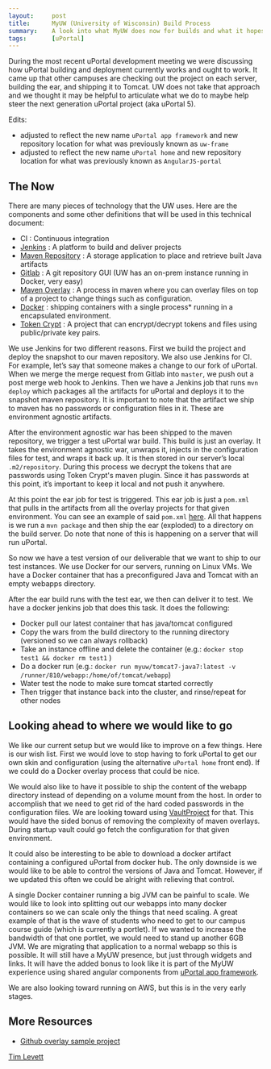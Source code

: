 ```yaml
---
layout:     post
title:      MyUW (University of Wisconsin) Build Process
summary:    A look into what MyUW does now for builds and what it hopes that the future looks like.
tags:       [uPortal]
---
```


During the most recent uPortal development meeting we were discussing how uPortal building and deployment currently works and ought to work. It came up that other campuses are checking out the project on each server, building the ear, and shipping it to Tomcat. UW does not take that approach and we thought it may be helpful to articulate what we do to maybe help steer the next generation uPortal project (aka uPortal 5).

Edits: 
+ adjusted to reflect the new name `uPortal app framework` and new repository location for what was previously known as `uw-frame`
+ adjusted to reflect the new name `uPortal home` and new repository location for what was previously known as `AngularJS-portal`

## The Now

There are many pieces of technology that the UW uses. Here are the components and some other definitions that will be used in this technical document:

+ CI : Continuous integration
+ [Jenkins](https://jenkins.io/) : A platform to build and deliver projects
+ [Maven Repository](https://www.jfrog.com/artifactory/) : A storage application to place and retrieve built Java artifacts
+ [Gitlab](https://about.gitlab.com/) : A git repository GUI (UW has an on-prem instance running in Docker, very easy)
+ [Maven Overlay](http://maven.apache.org/plugins/maven-war-plugin/overlays.html) : A process in maven where you can overlay files on top of a project to change things such as configuration.
+ [Docker](https://www.docker.com/) : shipping containers with a single process* running in a encapsulated environment.
+ [Token Crypt](https://github.com/UW-Madison-DoIT/token-crypt) : A project that can encrypt/decrypt tokens and files using public/private key pairs.

We use Jenkins for two different reasons. First we build the project and deploy the snapshot to our maven repository. We also use Jenkins for CI. For example, let’s say that someone makes a change to our fork of uPortal. When we merge the merge request from Gitlab into `master`, we push out a post merge web hook to Jenkins. Then we have a Jenkins job that runs `mvn deploy` which packages all the artifacts for uPortal and deploys it to the snapshot maven repository. It is important to note that the artifact we ship to maven has no passwords or configuration files in it. These are environment agnostic artifacts.

After the environment agnostic war has been shipped to the maven repository, we trigger a test uPortal war build. This build is just an overlay.  It takes the environment agnostic war, unwraps it, injects in the configuration files for test, and wraps it back up. It is then stored in our server’s local `.m2/repository`. During this process we decrypt the tokens that are passwords using Token Crypt's maven plugin. Since it has passwords at this point, it’s important to keep it local and not push it anywhere.

At this point the ear job for test is triggered. This ear job is just a `pom.xml` that pulls in the artifacts from all the overlay projects for that given environment. You can see an example of said `pom.xml` [here](https://github.com/UW-MultiEnvironment-Build/dev-ear). All that happens is we run a `mvn package` and then ship the ear (exploded) to a directory on the build server. Do note that none of this is happening on a server that will run uPortal.

So now we have a test version of our deliverable that we want to ship to our test instances. We use Docker for our servers, running on Linux VMs. We have a Docker container that has a preconfigured Java and Tomcat with an empty webapps directory.

After the ear build runs with the test ear, we then can deliver it to test. We have a docker jenkins job that does this task. It does the following:

+ Docker pull our latest container that has java/tomcat configured
+ Copy the wars from the build directory to the running directory (versioned so we can always rollback)
+ Take an instance offline and delete the container (e.g.: `docker stop test1 && docker rm test1` )
+ Do a docker run (e.g.: `docker run myuw/tomcat7-java7:latest -v /runner/810/webapp:/home/of/tomcat/webapp`)
+ Water test the node to make sure tomcat started correctly
+ Then trigger that instance back into the cluster, and rinse/repeat for other nodes

## Looking ahead to where we would like to go

We like our current setup but we would like to improve on a few things. Here is our wish list. First we would love to stop having to fork uPortal to get our own skin and configuration (using the alternative `uPortal home` front end). If we could do a Docker overlay process that could be nice.

We would also like to have it possible to ship the content of the webapp directory instead of depending on a volume mount from the host. In order to accomplish that we need to get rid of the hard coded passwords in the configuration files. We are looking toward using [VaultProject](https://www.vaultproject.io/) for that. This would have the sided bonus of removing the complexity of maven overlays. During startup vault could go fetch the configuration for that given environment.

It could also be interesting to be able to download a docker artifact containing a configured uPortal from docker hub. The only downside is we would like to be able to control the versions of Java and Tomcat. However, if we updated this often we could be alright with relieving that control.

A single Docker container running a big JVM can be painful to scale. We would like to look into splitting out our webapps into many docker containers so we can scale only the things that need scaling. A great example of that is the wave of students who need to get to our campus course guide (which is currently a portlet). If we wanted to increase the bandwidth of that one portlet, we would need to stand up another 6GB JVM. We are migrating that application to a normal webapp so this is possible. It will still have a MyUW presence, but just through widgets and links. It will have the added bonus to look like it is part of the MyUW experience using shared angular components from [uPortal app framework](https://github.com/uPortal-project/uportal-app-framework).

We are also looking toward running on AWS, but this is in the very early stages.

## More Resources
+ [Github overlay sample project](https://github.com/orgs/UW-MultiEnvironment-Build/dashboard)

[Tim Levett](https://twitter.com/timtim192)
